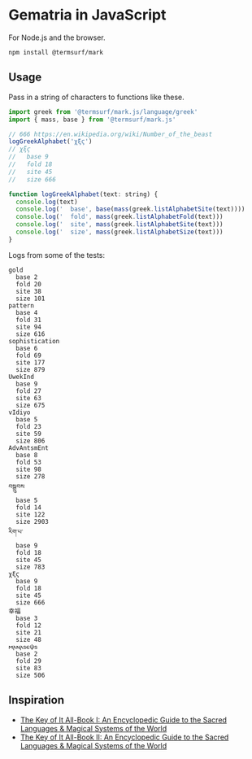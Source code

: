 
# Gematria in JavaScript

For Node.js and the browser.

```
npm install @termsurf/mark
```

## Usage

Pass in a string of characters to functions like these.

```js
import greek from '@termsurf/mark.js/language/greek'
import { mass, base } from '@termsurf/mark.js'

// 666 https://en.wikipedia.org/wiki/Number_of_the_beast
logGreekAlphabet('χξϛ')
// χξϛ
//   base 9
//   fold 18
//   site 45
//   size 666

function logGreekAlphabet(text: string) {
  console.log(text)
  console.log('  base', base(mass(greek.listAlphabetSite(text))))
  console.log('  fold', mass(greek.listAlphabetFold(text)))
  console.log('  site', mass(greek.listAlphabetSite(text)))
  console.log('  size', mass(greek.listAlphabetSize(text)))
}
```

Logs from some of the tests:

```
gold
  base 2
  fold 20
  site 38
  size 101
pattern
  base 4
  fold 31
  site 94
  size 616
sophistication
  base 6
  fold 69
  site 177
  size 879
UwekInd
  base 9
  fold 27
  site 63
  size 675
vIdiyo
  base 5
  fold 23
  site 59
  size 806
AdvAntsmEnt
  base 8
  fold 53
  site 98
  size 278
བསྒྲུབས
  base 5
  fold 14
  site 122
  size 2903
རིག་པ་
  base 9
  fold 18
  site 45
  size 783
χξϛ
  base 9
  fold 18
  site 45
  size 666
幸福
  base 3
  fold 12
  site 21
  size 48
𐌼𐌰𐌽𐌰𐍃𐌴𐌸𐍃
  base 2
  fold 29
  site 83
  size 506
```

## Inspiration

- [The Key of It All-Book I: An Encyclopedic Guide to the Sacred Languages & Magical Systems of the World](https://www.amazon.com/Key-All-Book-Encyclopedic-Languages-Llewellyns/dp/0875423183)
- [The Key of It All-Book II: An Encyclopedic Guide to the Sacred Languages & Magical Systems of the World](https://www.amazon.com/Key-All-Encyclopedic-Languages-Mysteries/dp/0875423795)

